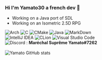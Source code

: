 ### Hi I'm Yamato30 a french dev 👋

- Working on a Java port of SDL
- Working on an Isometric 2.5D RPG

![Arch](https://img.shields.io/badge/Arch%20Linux-1793D1?logo=arch-linux&logoColor=fff&style=for-the-badge)
![C](https://img.shields.io/badge/c-%2300599C.svg?style=for-the-badge&logo=c&logoColor=white)
![CMake](https://img.shields.io/badge/CMake-%23008FBA.svg?style=for-the-badge&logo=cmake&logoColor=white)
![Java](https://img.shields.io/badge/java-%23ED8B00.svg?style=for-the-badge&logo=java&logoColor=white)
![MarkDown](https://img.shields.io/badge/Markdown-000000?style=for-the-badge&logo=markdown&logoColor=white)
<br/>
![IntelliJ IDEA](https://img.shields.io/badge/IntelliJIDEA-000000.svg?style=for-the-badge&logo=intellij-idea&logoColor=white)
![CLion](https://img.shields.io/badge/CLion-black?style=for-the-badge&logo=clion&logoColor=white)
![Visual Studio Code](https://img.shields.io/badge/Visual%20Studio%20Code-0078d7.svg?style=for-the-badge&logo=visual-studio-code&logoColor=white)
<br/>
![Discord : ](https://img.shields.io/badge/Discord-7289DA?style=for-the-badge&logo=discord&logoColor=white) **Maréchal Suprême Yamato#7262**
<br/><br/>
![Yamato GitHub stats](https://github-readme-stats.vercel.app/api?username=yamato3042&show_icons=true&theme=dracula)
<!--
**yamato3042/Yamato3042** is a ✨ _special_ ✨ repository because its `README.md` (this file) appears on your GitHub profile.

Here are some ideas to get you started:

- 🔭 I’m currently working on ...
- 🌱 I’m currently learning ...
- 👯 I’m looking to collaborate on ...
- 🤔 I’m looking for help with ...
- 💬 Ask me about ...
- 📫 How to reach me: ...
- 😄 Pronouns: ...
- ⚡ Fun fact: ...
-->

